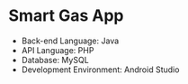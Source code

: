 <h1>Smart Gas App</h1>
<ul>
  <li>Back-end Language: Java</li>
  <li>API Language: PHP</li>
  <li>Database: MySQL</li>
  <li>Development Environment: Android Studio</li>
</ul>
